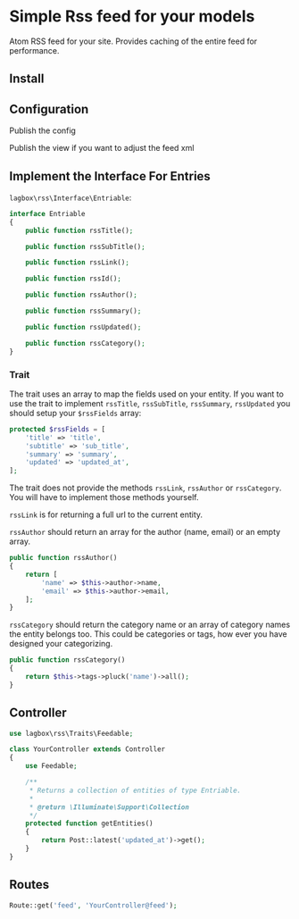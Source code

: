 # Simple Rss feed for your models

Atom RSS feed for your site. Provides caching of the entire feed for performance.

## Install

## Configuration

Publish the config

Publish the view if you want to adjust the feed xml

## Implement the Interface For Entries

`lagbox\rss\Interface\Entriable`:

```php
interface Entriable
{
    public function rssTitle();

    public function rssSubTitle();

    public function rssLink();

    public function rssId();

    public function rssAuthor();

    public function rssSummary();

    public function rssUpdated();

    public function rssCategory();
}
```

### Trait

The trait uses an array to map the fields used on your entity. If you want to use the trait to implement `rssTitle`, `rssSubTitle`, `rssSummary`, `rssUpdated` you should setup your `$rssFields` array:

```php
protected $rssFields = [
    'title' => 'title',
    'subtitle' => 'sub_title',
    'summary' => 'summary',
    'updated' => 'updated_at',
];
```

The trait does not provide the methods `rssLink`, `rssAuthor` or `rssCategory`. You will have to implement those methods yourself.

`rssLink` is for returning a full url to the current entity.

`rssAuthor` should return an array for the author (name, email) or an empty array.

```php
public function rssAuthor()
{
    return [
        'name' => $this->author->name,
        'email' => $this->author->email,
    ];
}
```

`rssCategory` should return the category name or an array of category names the entity belongs too. This could be categories or tags, how ever you have designed your categorizing.

```php
public function rssCategory()
{
    return $this->tags->pluck('name')->all();
}
```

## Controller

```php
use lagbox\rss\Traits\Feedable;

class YourController extends Controller
{
    use Feedable;

    /**
     * Returns a collection of entities of type Entriable.
     *
     * @return \Illuminate\Support\Collection
     */
    protected function getEntities()
    {
        return Post::latest('updated_at')->get();
    }
}
```

## Routes

```php
Route::get('feed', 'YourController@feed');
```